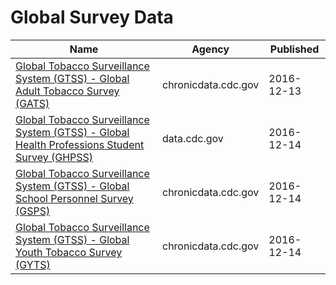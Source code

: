 # Global Survey Data

Name | Agency | Published
---- | ---- | ---------
[Global Tobacco Surveillance System (GTSS) - Global Adult Tobacco Survey (GATS)](../socrata/4xf6-nrwk.md) | chronicdata.cdc.gov | 2016-12-13
[Global Tobacco Surveillance System (GTSS) - Global Health Professions Student Survey (GHPSS)](../socrata/x6ag-8y7r.md) | data.cdc.gov | 2016-12-14
[Global Tobacco Surveillance System (GTSS) - Global School Personnel Survey (GSPS)](../socrata/5hns-mwci.md) | chronicdata.cdc.gov | 2016-12-14
[Global Tobacco Surveillance System (GTSS) - Global Youth Tobacco Survey (GYTS)](../socrata/57qw-ifet.md) | chronicdata.cdc.gov | 2016-12-14

